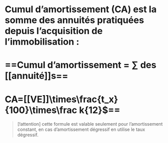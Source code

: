 # Cumul d’amortissement (CA) est la somme des annuités pratiquées depuis l’acquisition de l’immobilisation :

# ==Cumul d’amortissement = ∑ des [[annuité]]s==
# CA=[[VE]]\times\frac{t_x}{100}\times\frac k{12}$==
> [!attention] 
> cette formule est valable seulement pour l’amortissement constant, en cas d’amortissement dégressif en utilise le taux dégressif.